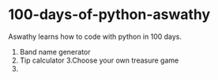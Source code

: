 # 100-days-of-python-aswathy
Aswathy learns how to code with python in 100 days.
1. Band name generator
2. Tip calculator
3.Choose your own treasure game
4.
